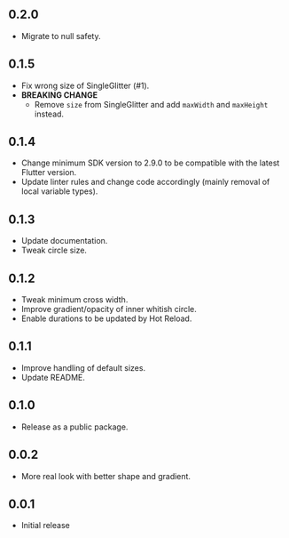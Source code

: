 ## 0.2.0

- Migrate to null safety.

## 0.1.5

- Fix wrong size of SingleGlitter (#1).
- **BREAKING CHANGE**
    - Remove `size` from SingleGlitter and add `maxWidth` and `maxHeight` instead.

## 0.1.4

- Change minimum SDK version to 2.9.0 to be compatible with the latest Flutter version.
- Update linter rules and change code accordingly (mainly removal of local variable types).

## 0.1.3

- Update documentation.
- Tweak circle size.

## 0.1.2

- Tweak minimum cross width.
- Improve gradient/opacity of inner whitish circle.
- Enable durations to be updated by Hot Reload. 

## 0.1.1

- Improve handling of default sizes.
- Update README.

## 0.1.0

- Release as a public package.

## 0.0.2

- More real look with better shape and gradient.

## 0.0.1

- Initial release
